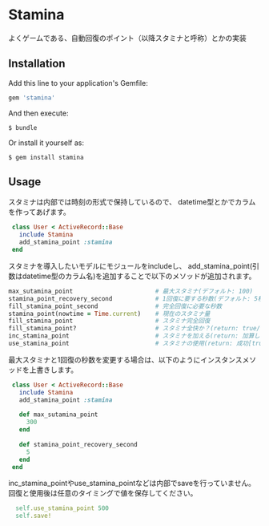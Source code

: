# Stamina

よくゲームである、自動回復のポイント（以降スタミナと呼称）とかの実装

## Installation

Add this line to your application's Gemfile:

```ruby
gem 'stamina'
```

And then execute:

    $ bundle

Or install it yourself as:

    $ gem install stamina

## Usage

スタミナは内部では時刻の形式で保持しているので、
datetime型とかでカラムを作ってあげます。

```ruby
 class User < ActiveRecord::Base
   include Stamina
   add_stamina_point :stamina
 end
````

スタミナを導入したいモデルにモジュールをincludeし、
add_stamina_point(引数はdatetime型のカラム名)を追加することで以下のメソッドが追加されます。

```ruby
max_sutamina_point                       # 最大スタミナ(デフォルト: 100)
stamina_point_recovery_second            # 1回復に要する秒数(デフォルト: 5秒)
fill_stamina_point_second                # 完全回復に必要な秒数
stamina_point(nowtime = Time.current)    # 現在のスタミナ量
fill_stamina_point                       # スタミナ完全回復
fill_stamina_point?                      # スタミナ全快か？(return: true/false)
inc_stamina_point                        # スタミナを加える(return: 加算した量)
use_stamina_point                        # スタミナの使用(return: 成功[true]/スタミナ不足[false])
```

最大スタミナと1回復の秒数を変更する場合は、以下のようにインスタンスメソッドを上書きします。

```ruby
 class User < ActiveRecord::Base
   include Stamina
   add_stamina_point :stamina
   
   def max_sutamina_point
     300
   end
   
   def stamina_point_recovery_second
     5
   end
 end
````

inc_stamina_pointやuse_stamina_pointなどは内部でsaveを行っていません。
回復と使用後は任意のタイミングで値を保存してください。

```ruby
  self.use_stamina_point 500
  self.save!
```

